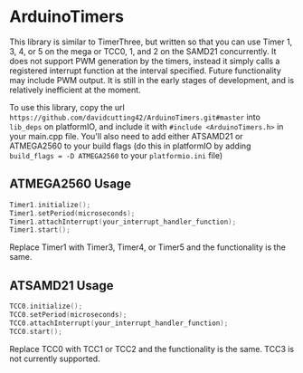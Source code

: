 # ArduinoTimers
This library is similar to TimerThree, but written so that you can use Timer 1, 3, 4, or 5 on the mega or TCC0, 1, and 2 on the SAMD21 concurrently. It does not support PWM generation by the timers, instead it simply calls a registered interrupt function at the interval specified. Future functionality may include PWM output.
It is still in the early stages of development, and is relatively inefficient at the moment. 

To use this library, copy the url ```https://github.com/davidcutting42/ArduinoTimers.git#master``` into ```lib_deps``` on platformIO, and include it with ```#include <ArduinoTimers.h>``` in your main.cpp file. You'll also need to add either ATSAMD21 or ATMEGA2560 to your build flags (do this in platformIO by adding ```build_flags = -D ATMEGA2560``` to your ```platformio.ini``` file)

## ATMEGA2560 Usage

```c
Timer1.initialize();
Timer1.setPeriod(microseconds);
Timer1.attachInterrupt(your_interrupt_handler_function);
Timer1.start();
```
Replace Timer1 with Timer3, Timer4, or Timer5 and the functionality is the same.

## ATSAMD21 Usage

```c
TCC0.initialize();
TCC0.setPeriod(microseconds);
TCC0.attachInterrupt(your_interrupt_handler_function);
TCC0.start();
```
Replace TCC0 with TCC1 or TCC2 and the functionality is the same. TCC3 is not currently supported.
